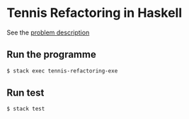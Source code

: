# Tennis Refactoring in Haskell

See the [problem description](../problem-descriptions/tennis-refactoring.md)

## Run the programme

```sh
$ stack exec tennis-refactoring-exe
```

## Run test

```sh
$ stack test
```
